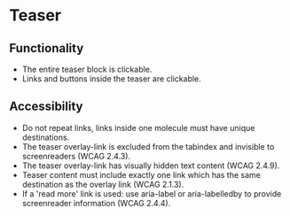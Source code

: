 # Teaser

## Functionality
- The entire teaser block is clickable.
- Links and buttons inside the teaser are clickable.

## Accessibility
- Do not repeat links, links inside one molecule must have unique destinations.
- The teaser overlay-link is excluded from the tabindex and invisible to screenreaders (WCAG 2.4.3).
- The teaser overlay-link has visually hidden text content (WCAG 2.4.9). 
- Teaser content must include exactly one link which has the same destination as the overlay link (WCAG 2.1.3).
- If a 'read more' link is used: use aria-label or aria-labelledby to provide screenreader information (WCAG 2.4.4).